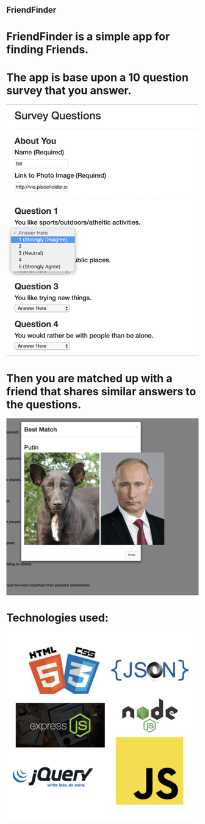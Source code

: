 ## FriendFinder
# FriendFinder is a simple app for finding Friends.

# The app is base upon a 10 question survey that you answer.

![questions](/images/question.png)

# Then you are matched up with a friend that shares similar answers to the questions.

![choosen friend](/images/friend.png)

# Technologies used:

![tech](/images/tech.png)
